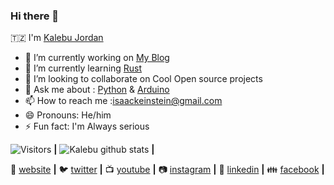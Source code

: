### Hi there 👋

<!--
**Kalebu/kalebu** is a ✨ _special_ ✨ repository because its `README.md` (this file) appears on your GitHub profile.

-->

🇹🇿 I'm [Kalebu Jordan](https://kalebujordan.com/)

- 🔭 I’m currently working on [My Blog](https://kalebujordan.com/)
- 🌱 I’m currently learning [Rust](https://www.rust-lang.org/)
- 👯 I’m looking to collaborate on Cool Open source projects
- 💬 Ask me about : [Python](https://python.org/) & [Arduino](https://www.arduino.cc/)
- 📫 How to reach me :isaackeinstein@gmail.com
- 😄 Pronouns:  He/him
- ⚡ Fun fact: I'm Always serious 


![Visitors](https://komarev.com/ghpvc/?kalebu) **|**
![Kalebu github stats](https://github-readme-stats.vercel.app/api?username=kalebu&count_private=true&show_icons=true) **|**

🏡 [website](https://kalebujordan.com/) **|** 
🐦 [twitter](https://twitter.com/j_kalebu) **|** 
📺 [youtube](https://www.youtube.com/channel/UCoY1T1aEIr8lp19oLMjVfYw) **|** 
📷 [instagram](https://www.instagram.com/kalebu_jordan/) **|** 
👔 [linkedin](https://www.linkedin.com/in/kalebu-gwalugano/) **|**
👪 [facebook](https://web.facebook.com/kalebu.jordan) **|** 
